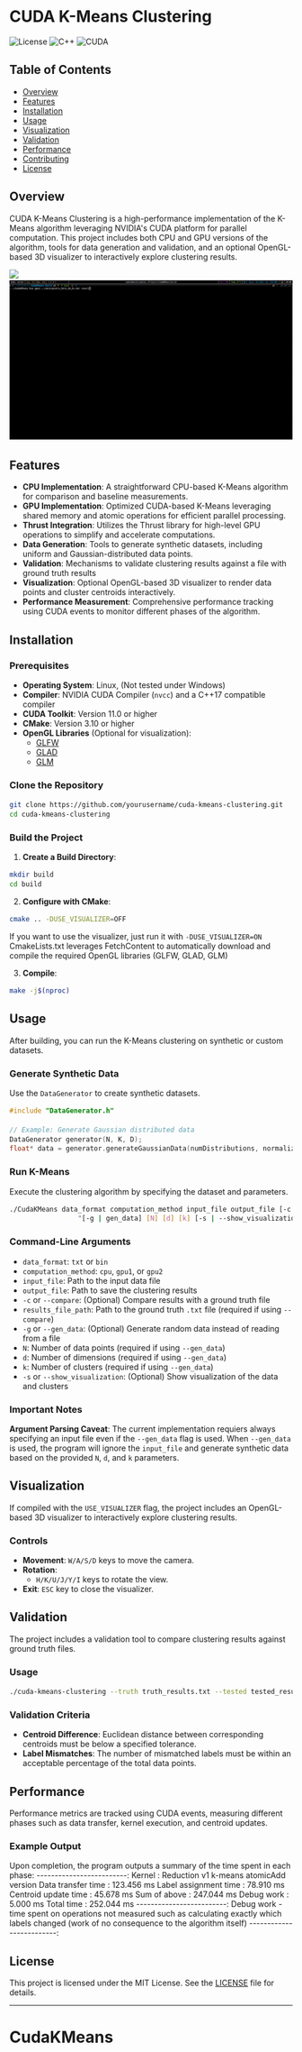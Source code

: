# CUDA K-Means Clustering

![License](https://img.shields.io/badge/license-MIT-blue.svg)
![C++](https://img.shields.io/badge/language-C++-blue.svg)
![CUDA](https://img.shields.io/badge/platform-CUDA%2011.0%2B-blue.svg)

## Table of Contents
- [Overview](#overview)
- [Features](#features)
- [Installation](#installation)
- [Usage](#usage)
- [Visualization](#visualization)
- [Validation](#validation)
- [Performance](#performance)
- [Contributing](#contributing)
- [License](#license)

## Overview

CUDA K-Means Clustering is a high-performance implementation of the K-Means algorithm leveraging NVIDIA's CUDA platform for parallel computation. This project includes both CPU and GPU versions of the algorithm, tools for data generation and validation, and an optional OpenGL-based 3D visualizer to interactively explore clustering results.

![](https://github.com/kryczkal/CudaKMeans/blob/main/gifs/2.gif)
![](https://github.com/kryczkal/CudaKMeans/blob/main/gifs/1.gif)

## Features

- **CPU Implementation**: A straightforward CPU-based K-Means algorithm for comparison and baseline measurements.
- **GPU Implementation**: Optimized CUDA-based K-Means leveraging shared memory and atomic operations for efficient parallel processing.
- **Thrust Integration**: Utilizes the Thrust library for high-level GPU operations to simplify and accelerate computations.
- **Data Generation**: Tools to generate synthetic datasets, including uniform and Gaussian-distributed data points.
- **Validation**: Mechanisms to validate clustering results against a file with ground truth results
- **Visualization**: Optional OpenGL-based 3D visualizer to render data points and cluster centroids interactively.
- **Performance Measurement**: Comprehensive performance tracking using CUDA events to monitor different phases of the algorithm.

## Installation

### Prerequisites

- **Operating System**: Linux, (Not tested under Windows)
- **Compiler**: NVIDIA CUDA Compiler (`nvcc`) and a C++17 compatible compiler
- **CUDA Toolkit**: Version 11.0 or higher
- **CMake**: Version 3.10 or higher
- **OpenGL Libraries** (Optional for visualization):
  - [GLFW](https://www.glfw.org/)
  - [GLAD](https://glad.dav1d.de/)
  - [GLM](https://glm.g-truc.net/0.9.9/index.html)

### Clone the Repository

```bash
git clone https://github.com/yourusername/cuda-kmeans-clustering.git
cd cuda-kmeans-clustering
```

### Build the Project

1. **Create a Build Directory**:

```bash
mkdir build
cd build
```

2. **Configure with CMake**:
```bash
cmake .. -DUSE_VISUALIZER=OFF
```

If you want to use the visualizer, just run it with `-DUSE_VISUALIZER=ON`
CmakeLists.txt leverages FetchContent to automatically download and compile the required OpenGL libraries (GLFW, GLAD, GLM)

3. **Compile**:

```bash
make -j$(nproc)
```

## Usage

After building, you can run the K-Means clustering on synthetic or custom datasets.

### Generate Synthetic Data

Use the `DataGenerator` to create synthetic datasets.

```cpp
#include "DataGenerator.h"

// Example: Generate Gaussian distributed data
DataGenerator generator(N, K, D);
float* data = generator.generateGaussianData(numDistributions, normalize);
```

### Run K-Means

Execute the clustering algorithm by specifying the dataset and parameters.

```bash
./CudaKMeans data_format computation_method input_file output_file [-c | compare] [results_file_path] "
                 "[-g | gen_data] [N] [d] [k] [-s | --show_visualization]
```

### Command-Line Arguments

- `data_format`: `txt` or `bin`
- `computation_method`: `cpu`, `gpu1`, or `gpu2`
- `input_file`: Path to the input data file
- `output_file`: Path to save the clustering results
- `-c` or `--compare`: (Optional) Compare results with a ground truth file
- `results_file_path`: Path to the ground truth `.txt` file (required if using `--compare`)
- `-g` or `--gen_data`: (Optional) Generate random data instead of reading from a file
- `N`: Number of data points (required if using `--gen_data`)
- `d`: Number of dimensions (required if using `--gen_data`)
- `k`: Number of clusters (required if using `--gen_data`)
- `-s` or `--show_visualization`: (Optional) Show visualization of the data and clusters

### Important Notes

**Argument Parsing Caveat**: The current implementation requiers always specifying an input file even if the `--gen_data` flag is used. When `--gen_data` is used, the program will ignore the `input_file` and generate synthetic data based on the provided `N`, `d`, and `k` parameters. 

## Visualization

If compiled with the `USE_VISUALIZER` flag, the project includes an OpenGL-based 3D visualizer to interactively explore clustering results.

### Controls

- **Movement**: `W/A/S/D` keys to move the camera.
- **Rotation**:
  - `H/K/U/J/Y/I` keys to rotate the view.
- **Exit**: `ESC` key to close the visualizer.


## Validation

The project includes a validation tool to compare clustering results against ground truth files.

### Usage

```bash
./cuda-kmeans-clustering --truth truth_results.txt --tested tested_results.txt --validate
```

### Validation Criteria

- **Centroid Difference**: Euclidean distance between corresponding centroids must be below a specified tolerance.
- **Label Mismatches**: The number of mismatched labels must be within an acceptable percentage of the total data points.

## Performance

Performance metrics are tracked using CUDA events, measuring different phases such as data transfer, kernel execution, and centroid updates.

### Example Output

Upon completion, the program outputs a summary of the time spent in each phase:
-------------------------:
Kernel : Reduction v1 k-means atomicAdd version
Data transfer time : 123.456 ms
Label assignment time : 78.910 ms
Centroid update time : 45.678 ms
Sum of above : 247.044 ms
Debug work : 5.000 ms
Total time : 252.044 ms
-------------------------:
Debug work - time spent on operations not measured such as calculating exactly which labels changed (work of no consequence to the algorithm itself)
-------------------------:

## License

This project is licensed under the MIT License. See the [LICENSE](LICENSE) file for details.

---
# CudaKMeans
